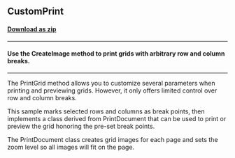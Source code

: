 ## CustomPrint
#### [Download as zip](https://grapecity.github.io/DownGit/#/home?url=https://github.com/GrapeCity/ComponentOne-WinForms-Samples/tree/master/NetFramework\FlexGrid\CS\CustomPrint)
____
#### Use the CreateImage method to print grids with arbitrary row and column breaks.
____
The PrintGrid method allows you to customize several parameters when printing and previewing grids. However, it only offers limited control over row and column breaks. 

This sample marks selected rows and columns as break points, then implements a class derived from PrintDocument that can be used to print or preview the grid honoring the pre-set break points. 

The PrintDocument class creates grid images for each page and sets the zoom level so all images will fit on the page. 